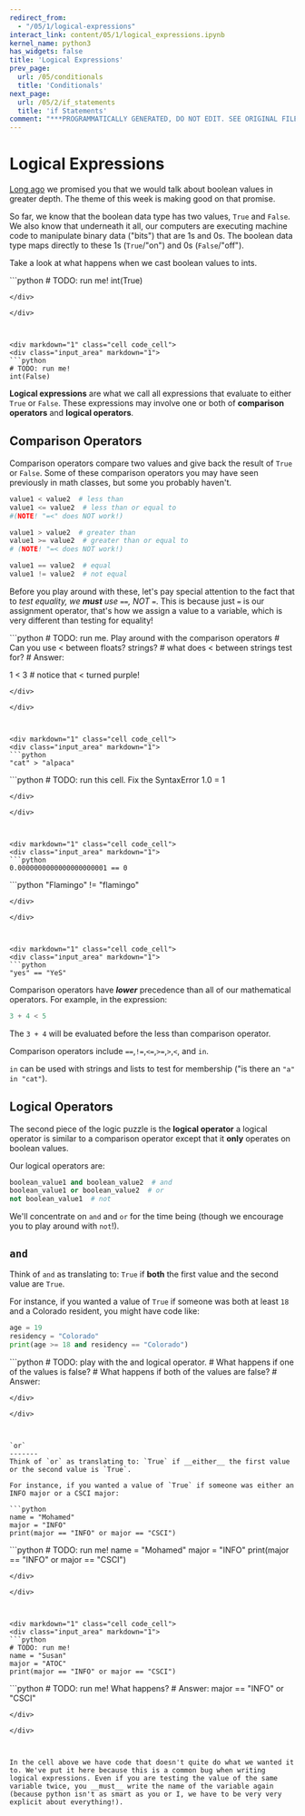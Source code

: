 ```yaml
---
redirect_from:
  - "/05/1/logical-expressions"
interact_link: content/05/1/logical_expressions.ipynb
kernel_name: python3
has_widgets: false
title: 'Logical Expressions'
prev_page:
  url: /05/conditionals
  title: 'Conditionals'
next_page:
  url: /05/2/if_statements
  title: 'if Statements'
comment: "***PROGRAMMATICALLY GENERATED, DO NOT EDIT. SEE ORIGINAL FILES IN /content***"
---
```



Logical Expressions
===============

[Long ago](../02_datatypes_variables/02_data_types_operations.ipynb) we promised you that we would talk about boolean values in greater depth. The theme of this week is making good on that promise.

So far, we know that the boolean data type has two values, `True` and `False`. We also know that underneath it all, our computers are executing machine code to manipulate binary data ("bits") that are 1s and 0s. The boolean data type maps directly to these 1s (`True`/"on") and 0s (`False`/"off").

Take a look at what happens when we cast boolean values to ints.



<div markdown="1" class="cell code_cell">
<div class="input_area" markdown="1">
```python
# TODO: run me!
int(True)

```
</div>

</div>



<div markdown="1" class="cell code_cell">
<div class="input_area" markdown="1">
```python
# TODO: run me!
int(False)

```
</div>

</div>



__Logical expressions__ are what we call all expressions that evaluate to either `True` or `False`. These expressions may involve one or both of __comparison operators__ and __logical operators__.



Comparison Operators
------------

Comparison operators compare two values and give back the result of `True` or `False`. Some of these comparison operators you may have seen previously in math classes, but some you probably haven't.

```python
value1 < value2  # less than
value1 <= value2  # less than or equal to 
#(NOTE! "=<" does NOT work!)

value1 > value2  # greater than
value1 >= value2  # greater than or equal to 
# (NOTE! "=< does NOT work!)

value1 == value2  # equal
value1 != value2  # not equal


```

Before you play around with these, let's pay special attention to the fact that to *test equality, we __must__ use `==`, NOT `=`*. This is because just `=` is our assignment operator, that's how we assign a value to a variable, which is very different than testing for equality!




<div markdown="1" class="cell code_cell">
<div class="input_area" markdown="1">
```python
# TODO: run me. Play around with the comparison operators
# Can you use < between floats? strings? 
# what does < between strings test for?
# Answer:

1 < 3  # notice that < turned purple! 

```
</div>

</div>



<div markdown="1" class="cell code_cell">
<div class="input_area" markdown="1">
```python
"cat" > "alpaca"

```
</div>

</div>



<div markdown="1" class="cell code_cell">
<div class="input_area" markdown="1">
```python
# TODO: run this cell. Fix the SyntaxError
1.0 = 1

```
</div>

</div>



<div markdown="1" class="cell code_cell">
<div class="input_area" markdown="1">
```python
0.0000000000000000000001 == 0

```
</div>

</div>



<div markdown="1" class="cell code_cell">
<div class="input_area" markdown="1">
```python
"Flamingo" != "flamingo"

```
</div>

</div>



<div markdown="1" class="cell code_cell">
<div class="input_area" markdown="1">
```python
"yes" == "YeS"

```
</div>

</div>



Comparison operators have *__lower__* precedence than all of our mathematical operators. For example, in the expression:

```python
3 + 4 < 5
```

The `3 + 4` will be evaluated before the less than comparison operator.

Comparison operators include `==`,`!=`,`<=`,`>=`,`>`,`<`, and `in`.

`in` can be used with strings and lists to test for membership ("is there an `"a" in "cat"`).



Logical Operators
-------------

The second piece of the logic puzzle is the __logical operator__ a logical operator is similar to a comparison operator except that it __only__ operates on boolean values.

Our logical operators are:

```python
boolean_value1 and boolean_value2  # and
boolean_value1 or boolean_value2  # or
not boolean_value1  # not
```

We'll concentrate on `and` and `or` for the time being (though we encourage you to play around with `not`!).

`and`
-------
Think of `and` as translating to: `True` if __both__ the first value and the second value are `True`.

For instance, if you wanted a value of `True` if someone was both at least `18` and a Colorado resident, you might have code like:

```python
age = 19
residency = "Colorado"
print(age >= 18 and residency == "Colorado")
```



<div markdown="1" class="cell code_cell">
<div class="input_area" markdown="1">
```python
# TODO: play with the and logical operator.
# What happens if one of the values is false?
# What happens if both of the values are false?
# Answer:


```
</div>

</div>



`or`
-------
Think of `or` as translating to: `True` if __either__ the first value or the second value is `True`.

For instance, if you wanted a value of `True` if someone was either an INFO major or a CSCI major:

```python
name = "Mohamed"
major = "INFO"
print(major == "INFO" or major == "CSCI")
```



<div markdown="1" class="cell code_cell">
<div class="input_area" markdown="1">
```python
# TODO: run me!
name = "Mohamed"
major = "INFO"
print(major == "INFO" or major == "CSCI")

```
</div>

</div>



<div markdown="1" class="cell code_cell">
<div class="input_area" markdown="1">
```python
# TODO: run me!
name = "Susan"
major = "ATOC"
print(major == "INFO" or major == "CSCI")

```
</div>

</div>



<div markdown="1" class="cell code_cell">
<div class="input_area" markdown="1">
```python
# TODO: run me! What happens?
# Answer:
major == "INFO" or "CSCI"

```
</div>

</div>



In the cell above we have code that doesn't quite do what we wanted it to. We've put it here because this is a common bug when writing logical expressions. Even if you are testing the value of the same variable twice, you __must__ write the name of the variable again (because python isn't as smart as you or I, we have to be very very explicit about everything!).

